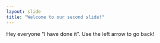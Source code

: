 ```yaml
---
layout: slide
title: "Welcome to our second slide!"
---
```

Hey everyone "I have done it".
Use the left arrow to go back!
